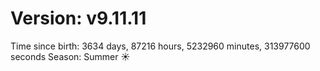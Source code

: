 # Version: v9.11.11
Time since birth: 3634 days, 87216 hours, 5232960 minutes, 313977600 seconds
Season: Summer ☀️
